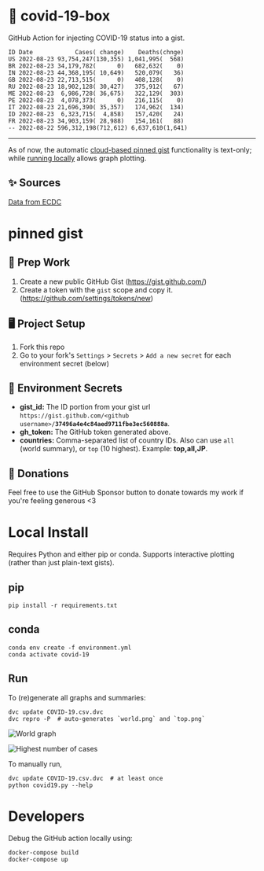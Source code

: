 # 🏥 covid-19-box

GitHub Action for injecting COVID-19 status into a gist.

```
ID Date            Cases( change)    Deaths(chnge)
US 2022-08-23 93,754,247(130,355) 1,041,995(  568)
BR 2022-08-23 34,179,782(      0)   682,632(    0)
IN 2022-08-23 44,368,195( 10,649)   520,079(   36)
GB 2022-08-23 22,713,515(      0)   408,128(    0)
RU 2022-08-23 18,902,128( 30,427)   375,912(   67)
ME 2022-08-23  6,986,728( 36,675)   322,129(  303)
PE 2022-08-23  4,078,373(      0)   216,115(    0)
IT 2022-08-23 21,696,390( 35,357)   174,962(  134)
ID 2022-08-23  6,323,715(  4,858)   157,420(   24)
FR 2022-08-23 34,903,159( 28,988)   154,161(   88)
-- 2022-08-22 596,312,198(712,612) 6,637,610(1,641)
```

---

As of now, the automatic [cloud-based pinned gist](#pinned-gist) functionality is text-only;
while [running locally](#local-install) allows graph plotting.

## ✨ Sources

[Data from ECDC](https://www.ecdc.europa.eu/en/publications-data/download-todays-data-geographic-distribution-covid-19-cases-worldwide)

# pinned gist

## 🎒 Prep Work
1. Create a new public GitHub Gist (https://gist.github.com/)
1. Create a token with the `gist` scope and copy it. (https://github.com/settings/tokens/new)

## 🖥 Project Setup
1. Fork this repo
1. Go to your fork's `Settings` > `Secrets` > `Add a new secret` for each environment secret (below)

## 🤫 Environment Secrets
- **gist_id:** The ID portion from your gist url `https://gist.github.com/<github username>/`**`37496a4e4c84aed9711fbe3ec560888a`**.
- **gh_token:** The GitHub token generated above.
- **countries:** Comma-separated list of country IDs. Also can use `all` (world summary), or `top` (10 highest). Example: **top,all,JP**.

## 💸 Donations

Feel free to use the GitHub Sponsor button to donate towards my work if you're feeling generous <3

# Local Install

Requires Python and either pip or conda. Supports interactive plotting (rather than just plain-text gists).

## pip

```
pip install -r requirements.txt
```

## conda

```
conda env create -f environment.yml
conda activate covid-19
```

## Run

To (re)generate all graphs and summaries:

```
dvc update COVID-19.csv.dvc
dvc repro -P  # auto-generates `world.png` and `top.png`
```

![World graph](world.png)

![Highest number of cases](top.png)

To manually run,

```
dvc update COVID-19.csv.dvc  # at least once
python covid19.py --help
```

# Developers

Debug the GitHub action locally using:

```
docker-compose build
docker-compose up
```

